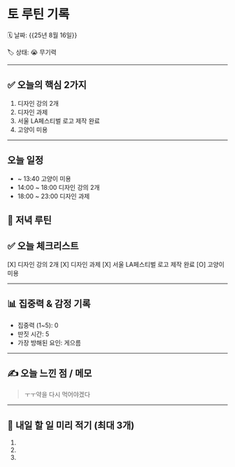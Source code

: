# 토 루틴 기록

🗓 날짜: {{25년 8월 16일}}

🏷 상태:  😭 무기력

---

## ✅ 오늘의 핵심 2가지
1. 디자인 강의 2개
2. 디자인 과제
3. 서울 LA페스티벌 로고 제작 완료
4. 고양이 미용

---

## 오늘 일정
- ~ 13:40 고양이 미용
- 14:00 ~ 18:00 디자인 강의 2개
- 18:00 ~ 23:00 디자인 과제

## 🌙 저녁 루틴




## ✅ 오늘 체크리스트
[X] 디자인 강의 2개
[X] 디자인 과제
[X] 서울 LA페스티벌 로고 제작 완료
[O] 고양이 미용

---

## 📊 집중력 & 감정 기록
- 집중력 (1~5): 0
- 딴짓 시간: 5
- 가장 방해된 요인: 게으름

---

## ✍️ 오늘 느낀 점 / 메모

> ㅜㅜ약을 다시 먹어야겠다

---

## 📌 내일 할 일 미리 적기 (최대 3개)
1. 
2. 
3. 

